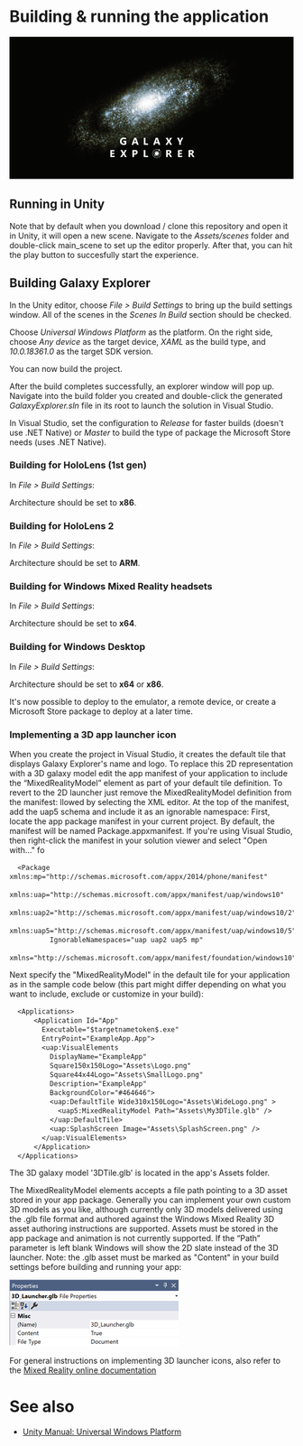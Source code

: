 # Building & running the application

![BuildingGalaxyExplorer](Images/ge_app_icon_banner.png)

## Running in Unity

Note that by default when you download / clone this repository and open it in Unity, it will open a new scene. Navigate to the *Assets/scenes* folder and double-click main_scene to set up the editor properly. After that, you can hit the play button to succesfully start the experience.

## Building Galaxy Explorer

In the Unity editor, choose *File > Build Settings* to bring up the build settings window. All of the scenes in the *Scenes In Build* section should be checked.

Choose *Universal Windows Platform* as the platform. On the right side, choose *Any device* as the target device, *XAML* as the build type, and *10.0.18361.0* as the target SDK version.

You can now build the project.

After the build completes successfully, an explorer window will pop up. Navigate into the build folder you created and double-click the generated *GalaxyExplorer.sln* file in its root to launch the solution in Visual Studio.

In Visual Studio, set the configuration to *Release* for faster builds (doesn't use .NET Native) or *Master* to build the type of package the Microsoft Store needs (uses .NET Native).

### Building for HoloLens (1st gen)

In *File > Build Settings*:

Architecture should be set to **x86**.

### Building for HoloLens 2

In *File > Build Settings*:

Architecture should be set to **ARM**.

### Building for Windows Mixed Reality headsets

In *File > Build Settings*:

Architecture should be set to **x64**.

### Building for Windows Desktop

In *File > Build Settings*:

Architecture should be set to **x64** or **x86**.

It's now possible to deploy to the emulator, a remote device, or create a Microsoft Store package to deploy at a later time.

### Implementing a 3D app launcher icon

When you create the project in Visual Studio, it creates the default tile that displays Galaxy Explorer's name and logo. To replace this 2D representation with a 3D galaxy model edit the app manifest of your application to include the “MixedRealityModel” element as part of your default tile definition. To revert to the 2D launcher just remove the MixedRealityModel definition from the manifest:
llowed by selecting the XML editor.
At the top of the manifest, add the uap5 schema and include it as an ignorable namespace:
First, locate the app package manifest in your current project. By default, the manifest will be named Package.appxmanifest. If you're using Visual Studio, then right-click the manifest in your solution viewer and select "Open with..." fo

      <Package xmlns:mp="http://schemas.microsoft.com/appx/2014/phone/manifest" 
              xmlns:uap="http://schemas.microsoft.com/appx/manifest/uap/windows10" 
              xmlns:uap2="http://schemas.microsoft.com/appx/manifest/uap/windows10/2" 
              xmlns:uap5="http://schemas.microsoft.com/appx/manifest/uap/windows10/5"
              IgnorableNamespaces="uap uap2 uap5 mp"
              xmlns="http://schemas.microsoft.com/appx/manifest/foundation/windows10">
         
Next specify the "MixedRealityModel" in the default tile for your application as in the sample code below (this part might differ depending on what you want to include, exclude or customize in your build):

      <Applications>
          <Application Id="App"
            Executable="$targetnametoken$.exe"
            EntryPoint="ExampleApp.App">
            <uap:VisualElements
              DisplayName="ExampleApp"
              Square150x150Logo="Assets\Logo.png"
              Square44x44Logo="Assets\SmallLogo.png"
              Description="ExampleApp"
              BackgroundColor="#464646">
              <uap:DefaultTile Wide310x150Logo="Assets\WideLogo.png" >
                <uap5:MixedRealityModel Path="Assets\My3DTile.glb" />
              </uap:DefaultTile>
              <uap:SplashScreen Image="Assets\SplashScreen.png" />
            </uap:VisualElements>
          </Application>
      </Applications>

The 3D galaxy model '3DTile.glb' is located in the app's Assets folder.

The MixedRealityModel elements accepts a file path pointing to a 3D asset stored in your app package. Generally you can implement your own custom 3D models as you like, although currently only 3D models delivered using the .glb file format and authored against the Windows Mixed Reality 3D asset authoring instructions are supported. Assets must be stored in the app package and animation is not currently supported. If the “Path” parameter is left blank Windows will show the 2D slate instead of the 3D launcher.
Note: the .glb asset must be marked as "Content" in your build settings before building and running your app:

![IncludeAsset](Images/3Dasset_include_VS.png)

For general instructions on implementing 3D launcher icons, also refer to the [Mixed Reality online documentation](https://docs.microsoft.com/en-us/windows/mixed-reality/implementing-3d-app-launchers)


# See also

- [Unity Manual: Universal Windows Platform](https://docs.unity3d.com/Manual/windowsstore-il2cpp.html)
